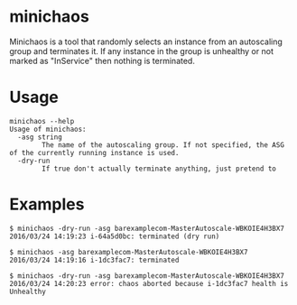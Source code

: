 # minichaos

Minichaos is a tool that randomly selects an instance from an autoscaling group and terminates it. If any instance in the group is unhealthy or not marked as "InService" then nothing is terminated.

# Usage

~~~
minichaos --help
Usage of minichaos:
  -asg string
        The name of the autoscaling group. If not specified, the ASG of the currently running instance is used.
  -dry-run
        If true don't actually terminate anything, just pretend to
~~~

# Examples

~~~console
$ minichaos -dry-run -asg barexamplecom-MasterAutoscale-WBKOIE4H3BX7
2016/03/24 14:19:23 i-64a5d0bc: terminated (dry run)
~~~

~~~console
$ minichaos -asg barexamplecom-MasterAutoscale-WBKOIE4H3BX7
2016/03/24 14:19:16 i-1dc3fac7: terminated
~~~

~~~console
$ minichaos -dry-run -asg barexamplecom-MasterAutoscale-WBKOIE4H3BX7
2016/03/24 14:20:23 error: chaos aborted because i-1dc3fac7 health is Unhealthy
~~~
